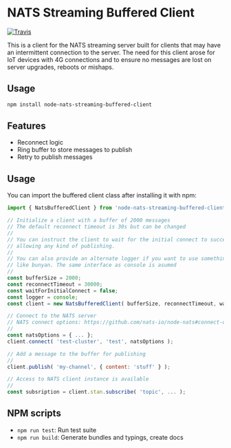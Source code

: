 # NATS Streaming Buffered Client

[![Travis](https://travis-ci.com/SpringTree/node-nats-streaming-buffered-client.svg?branch=master)](https://travis-ci.com/SpringTree/node-nats-streaming-buffered-client)

This is a client for the NATS streaming server built for clients that may have an intermittent connection to the server.
The need for this client arose for IoT devices with 4G connections and to ensure no messages are lost on server upgrades, reboots or mishaps.

## Usage

```bash
npm install node-nats-streaming-buffered-client
```

## Features

- Reconnect logic
- Ring buffer to store messages to publish
- Retry to publish messages

## Usage

You can import the buffered client class after installing it with npm:

```javascript
import { NatsBufferedClient } from 'node-nats-streaming-buffered-client'

// Initialize a client with a buffer of 2000 messages
// The default reconnect timeout is 30s but can be changed
//
// You can instruct the client to wait for the initial connect to succeed before
// allowing any kind of publishing.
//
// You can also provide an alternate logger if you want to use something
// like bunyan. The same interface as console is asumed
//
const bufferSize = 2000;
const reconnectTimeout = 30000;
const waitForInitialConnect = false;
const logger = console;
const client = new NatsBufferedClient( bufferSize, reconnectTimeout, waitForInitialConnect, logger );

// Connect to the NATS server
// NATS connect options: https://github.com/nats-io/node-nats#connect-options
//
const natsOptions = { ... };
client.connect( 'test-cluster', 'test', natsOptions );

// Add a message to the buffer for publishing
//
client.publish( 'my-channel', { content: 'stuff' } );

// Access to NATS client instance is available
//
const subsription = client.stan.subscribe( 'topic', ... );
```

## NPM scripts

- `npm run test`: Run test suite
- `npm run build`: Generate bundles and typings, create docs
